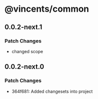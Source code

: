 # @vincents/common

## 0.0.2-next.1

### Patch Changes

- changed scope

## 0.0.2-next.0

### Patch Changes

- 364f681: Added changesets into project
